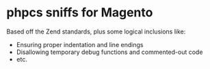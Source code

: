 # phpcs sniffs for Magento

Based off the Zend standards, plus some logical inclusions like:

 - Ensuring proper indentation and line endings
 - Disallowing temporary debug functions and commented-out code
 - etc.
